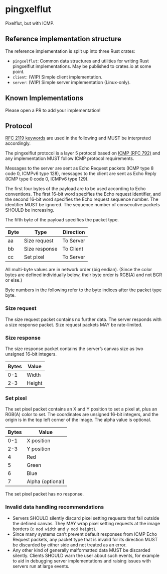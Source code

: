 # pingxelflut

Pixelflut, but with ICMP.

## Reference implementation structure

The reference implementation is split up into three Rust crates:

- `pingxelflut`: Common data structures and utilities for writing Rust pingxelflut implementations. May be published to crates.io at some point.
- `client`: (WIP) Simple client implementation.
- `server`: (WIP) Simple server implementation (Linux-only).

## Known Implementations

Please open a PR to add your implementation!

## Protocol

[RFC 2119 keywords](https://www.rfc-editor.org/rfc/rfc2119) are used in the following and MUST be interpreted accordingly.

The pingxelflut protocol is a layer 5 protocol based on [ICMP (RFC 792)](https://www.rfc-editor.org/rfc/rfc792) and any implementation MUST follow ICMP protocol requirements.

Messages to the server are sent as Echo Request packets (ICMP type 8 code 0, ICMPv6 type 128), messages to the client are sent as Echo Reply (ICMP type 0 code 0, ICMPv6 type 129).

The first four bytes of the payload are to be used according to Echo conventions. The first 16-bit word specifies the Echo request identifier, and the second 16-bit word specifies the Echo request sequence number. The identifier MUST be ignored. The sequence number of consecutive packets SHOULD be increasing.

The fifth byte of the payload specifies the packet type.

| Byte | Type          | Direction |
| ---- | ------------- | --------- |
| aa   | Size request  | To Server |
| bb   | Size response | To Client |
| cc   | Set pixel     | To Server |

All multi-byte values are in network order (big endian). (Since the color bytes are defined individually below, their byte order is RGB(A) and not BGR or else.)

Byte numbers in the following refer to the byte indices after the packet type byte.

### Size request

The size request packet contains no further data. The server responds with a size response packet. Size request packets MAY be rate-limited.

### Size response

The size response packet contains the server’s canvas size as two unsigned 16-bit integers.

| Bytes | Value  |
| ----- | ------ |
| 0-1   | Width  |
| 2-3   | Height |

### Set pixel

The set pixel packet contains an X and Y position to set a pixel at, plus an RGB(A) color to set. The coordinates are unsigned 16-bit integers, and the origin is in the top left corner of the image. The alpha value is optional.

| Bytes | Value            |
| ----- | ---------------- |
| 0-1   | X position       |
| 2-3   | Y position       |
| 4     | Red              |
| 5     | Green            |
| 6     | Blue             |
| 7     | Alpha (optional) |

The set pixel packet has no response.

### Invalid data handling recommendations

- Servers SHOULD silently discard pixel setting requests that fall outside the defined canvas. They MAY wrap pixel setting requests at the image borders (`x mod width` and `y mod height`).
- Since many systems can’t prevent default responses from ICMP Echo Request packets, any packet type that is invalid for its direction MUST be discarded by either side and not treated as an error.
- Any other kind of generally malformatted data MUST be discarded silently. Clients SHOULD warn the user about such events, for example to aid in debugging server implementations and raising issues with servers run at large events.
